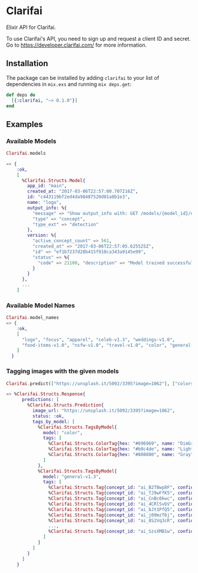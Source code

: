 # Clarifai

Elixir API for Clarifai.

To use Clarifai's API, you need to sign up and request a client ID and secret.
Go to https://developer.clarifai.com/ for more information.

## Installation

The package can be installed by adding `clarifai` to your list of dependencies in `mix.exs` and running `mix deps.get`:

```elixir
def deps do
  [{:clarifai, "~> 0.1.0"}]
end
```

## Examples

### Available Models

```elixir
Clarifai.models

=> {
    :ok,
    [
      %Clarifai.Structs.Model{
        app_id: "main",
        created_at: "2017-03-06T22:57:00.707216Z",
        id: "c443119bf2ed4da98487520d01a0b1e3",
        name: "logo",
        output_info: %{
          "message" => "Show output_info with: GET /models/{model_id}/output_info",
          "type" => "concept",
          "type_ext" => "detection"
        },
        version: %{
          "active_concept_count" => 561,
          "created_at" => "2017-03-06T22:57:05.625525Z",
          "id" => "ef1b7237d28b415f910ca343a9145e99",
          "status" => %{
            "code" => 21100, "description" => "Model trained successfully"
          }
        }
      },
      ...
    ]
```

### Available Model Names

```elixir
Clarifai.model_names
=> {
    :ok,
    [
      "logo", "focus", "apparel", "celeb-v1.3", "weddings-v1.0",
      "food-items-v1.0", "nsfw-v1.0", "travel-v1.0", "color", "general-v1.3"
    ]
  }
```

### Tagging images with the given models

```elixir
Clarifai.predict(["https://unsplash.it/5092/3395?image=1062"], ["colors", "general-v1.3"])

=> %Clarifai.Structs.Response{
      predictions: [
        %Clarifai.Structs.Prediction{
          image_url: "https://unsplash.it/5092/3395?image=1062",
          status: :ok,
          tags_by_model: [
            %Clarifai.Structs.TagsByModel{
              model: "color",
              tags: [
                %Clarifai.Structs.ColorTag{hex: "#696969", name: "DimGray", value: 0.20425},
                %Clarifai.Structs.ColorTag{hex: "#b0c4de", name: "LightSteelBlue", value: 0.40675},
                %Clarifai.Structs.ColorTag{hex: "#808080", name: "Gray", value: 0.389}
              ]
            },
            %Clarifai.Structs.TagsByModel{
              model: "general-v1.3",
              tags: [
                %Clarifai.Structs.Tag{concept_id: "ai_B2TBwp8F", confidence: 0.9732083, name: "bed"},
                %Clarifai.Structs.Tag{concept_id: "ai_TJ9wFfK5", confidence: 0.96748126, name: "portrait"},
                %Clarifai.Structs.Tag{concept_id: "ai_CnBc0kwc", confidence: 0.94953597, name: "sleep"},
                %Clarifai.Structs.Tag{concept_id: "ai_4CRlSvbV", confidence: 0.9400542, name: "cute"},
                %Clarifai.Structs.Tag{concept_id: "ai_bJt1PfQ5", confidence: 0.91432786, name: "bedroom"},
                %Clarifai.Structs.Tag{concept_id: "ai_j09mzT6j", confidence: 0.9100505, name: "family"},
                %Clarifai.Structs.Tag{concept_id: "ai_8S2Vq3cR", confidence: 0.89849144, name: "dog"},
                ...,
                %Clarifai.Structs.Tag{concept_id: "ai_SzsXMB1w", confidence: 0.7452092, name: "animal"}
              ]
            }
          ]
        }
      ]
    }
```
